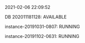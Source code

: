 2021-02-06 22:09:52

DB 202011181128: AVAILABLE

instance-20191031-0807: RUNNING

instance-20191102-0631: RUNNING